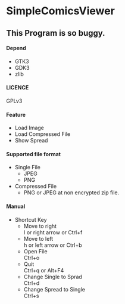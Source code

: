 # SimpleComicsViewer

## This Program is so buggy.

#### Depend
- GTK3
- GDK3
- zlib

#### LICENCE
GPLv3

#### Feature
- Load Image
- Load Compressed File
- Show Spread

#### Supported file format
- Single File
    - JPEG
    - PNG
- Compressed File
    - PNG or JPEG at non encrypted zip file.

#### Manual
- Shortcut Key
    - Move to right  
        l or right arrow or Ctrl+f
    - Move to left  
        h or left arrow or Ctrl+b
    - Open File  
        Ctrl+o
    - Quit  
        Ctrl+q or Alt+F4
    - Change Single to Sprad  
        Ctrl+d
    - Change Spread to Single  
        Ctrl+s

